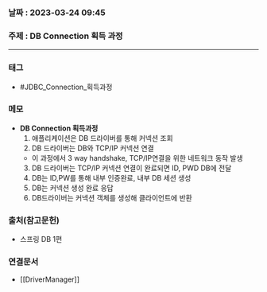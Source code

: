### 날짜 : 2023-03-24 09:45
### 주제 : DB Connection 획득 과정
---
### 태그
* #JDBC_Connection_획득과정

### 메모
* **DB Connection 획득과정**
    1.  애플리케이션은 DB 드라이버를 통해 커넥션 조회
    2.  DB 드라이버는 DB와 TCP/IP 커넥션 연결
	-   이 과정에서 3 way handshake, TCP/IP연결을 위한 네트워크 동작 발생
    3.  DB 드라이버는 TCP/IP 커넥션 연결이 완료되면 ID, PWD DB에 전달
    4.  DB는 ID,PW를 통해 내부 인증완료, 내부 DB 세션 생성
    5.  DB는 커넥션 생성 완료 응답
    6.  DB드라이버는 커넥션 객체를 생성해 클라이언트에 반환

### 출처(참고문헌)
-  스프링 DB 1편

### 연결문서
- [[DriverManager]]
